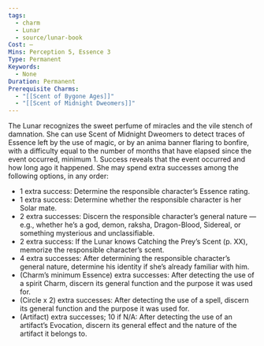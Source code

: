 ```yaml
---
tags:
  - charm
  - Lunar
  - source/lunar-book
Cost: —
Mins: Perception 5, Essence 3
Type: Permanent
Keywords:
  - None
Duration: Permanent
Prerequisite Charms:
  - "[[Scent of Bygone Ages]]"
  - "[[Scent of Midnight Dweomers]]"
---
```

The Lunar recognizes the sweet perfume of miracles and the vile stench of damnation. She can use Scent of Midnight Dweomers to detect traces of Essence left by the use of magic, or by an anima banner flaring to bonfire, with a difficulty equal to the number of months that have elapsed since the event occurred, minimum 1. Success reveals that the event occurred and how long ago it happened. She may spend extra successes among the following options, in any order: 
-  1 extra success: Determine the responsible character’s Essence rating. 
-  1 extra success: Determine whether the responsible character is her Solar mate. 
-  2 extra successes: Discern the responsible character’s general nature — e.g., whether he’s a god, demon, raksha, Dragon-Blood, Sidereal, or something mysterious and unclassifiable. 
-  2 extra success: If the Lunar knows Catching the Prey’s Scent (p. XX), memorize the responsible character’s scent. 
-  4 extra successes: After determining the responsible character’s general nature, determine his identity if she’s already familiar with him. 
-  (Charm’s minimum Essence) extra successes: After detecting the use of a spirit Charm, discern its general function and the purpose it was used for. 
-  (Circle x 2) extra successes: After detecting the use of a spell, discern its general function and the purpose it was used for. 
-  (Artifact) extra successes; 10 if N/A: After detecting the use of an artifact’s Evocation, discern its general effect and the nature of the artifact it belongs to.